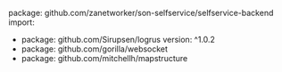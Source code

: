 package: github.com/zanetworker/son-selfservice/selfservice-backend
import:
- package: github.com/Sirupsen/logrus
  version: ^1.0.2
- package: github.com/gorilla/websocket
- package: github.com/mitchellh/mapstructure
